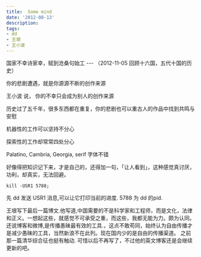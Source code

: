 ```yaml
---
title:  Some mind
date: '2012-08-13'
description:
tags:
- dd
- 王垠
- 王小波
---
```


国家不幸诗家幸，赋到沧桑句始工  --- （2012-11-05 回顾十六国，五代十国的历史）

你的悲剧遭遇，就是你源源不断的创作来源

王小波 说， 你的不幸只会成为别人的创作来源

历史过了五千年，很多东西都在重复，你的悲剧也可以重古人的作品中找到共鸣与安慰

机器性的工作可以坚持不分心

探索性的工作却常常四处分心


Palatino, Cambria, Georgia, serif 字体不错


好像得把知识记下来，才是自己的，还得加一句，「让人看到」，这种感觉真讨厌，
功利，却真实，无法回避。

	
	kill -USR1 5788;

先 dd 发送 USR1 消息,可以让它打印当前的进度. 5788 为 dd 的pid.


王垠写下最后一篇博文.他写道,中国需要的不是科学家和工程师，而是文化，法律和正义。一想起这些，就感觉不可承受之重，而这些，我都无能为力。颇为认同。还说博客和微博,是传播愚昧最有效的工具.，这点不敢苟同，始终认为自由传播才是减少愚昧的工具，当然新浪不在此列。现在国内少的是自由的传播渠道。
之前那一篇清华综合征也挺有触动.
可惜以后不再写了，不过他的英文博客还是会继续更新的吧。
